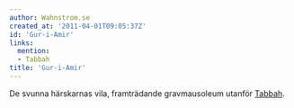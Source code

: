 ```yaml
---
author: Wahnstrom.se
created_at: '2011-04-01T09:05:37Z'
id: 'Gur-i-Amir'
links:
  mention:
  - Tabbah
title: 'Gur-i-Amir'
---
```


De svunna härskarnas vila, framträdande gravmausoleum utanför [Tabbah].

  [Tabbah]: Tabbah
